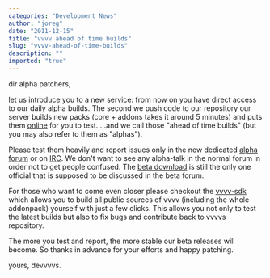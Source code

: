 ```yaml
---
categories: "Development News"
author: "joreg"
date: "2011-12-15"
title: "vvvv ahead of time builds"
slug: "vvvv-ahead-of-time-builds"
description: ""
imported: "true"
---
```



dir alpha patchers,

let us introduce you to a new service: from now on you have direct access to our daily alpha builds. The second we push code to our repository our server builds new packs (core + addons takes it around 5 minutes) and puts them [online](https://legacy.vvvv.org/downloads/previews) for you to test. ...and we call those "ahead of time builds" (but you may also refer to them as "alphas").

Please test them heavily and report issues only in the new dedicated [alpha forum](https://discourse.vvvv.org/) or on [IRC](https://betadocs.vvvv.org/chat.html). We don't want to see any alpha-talk in the normal forum in order not to get people confused. The [beta download](https://legacy.vvvv.org/downloads) is still the only one official that is supposed to be discussed in the beta forum. 

For those who want to come even closer please checkout the [vvvv-sdk](https://betadocs.vvvv.org/devvvveloping/vvvv-sdk.html) which allows you to build all public sources of vvvv (including the whole addonpack) yourself with just a few clicks. This allows you not only to test the latest builds but also to fix bugs and contribute back to vvvvs repository. 

The more you test and report, the more stable our beta releases will become. So thanks in advance for your efforts and happy patching.

yours,
devvvvs.